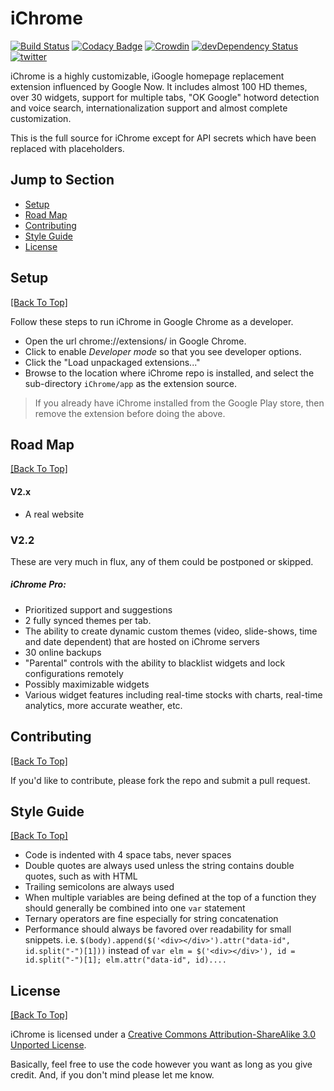 # iChrome
[![Build Status](https://api.travis-ci.org/AMKohn/iChrome.svg)](https://travis-ci.org/AMKohn/iChrome) [![Codacy Badge](https://api.codacy.com/project/badge/grade/971d2d380b1143a89c9416af32721f17)](https://www.codacy.com/app/AMKohn/iChrome) [![Crowdin](https://d322cqt584bo4o.cloudfront.net/ichrome/localized.png)](https://crowdin.com/project/ichrome) [![devDependency Status](https://david-dm.org/AMKohn/iChrome/dev-status.svg?style=flat)](https://david-dm.org/AMKohn/iChrome#info=devDependencies) [![twitter](http://img.shields.io/badge/twitter-@iChromeHQ-blue.svg?style=flat)](http://twitter.com/iChromeHQ)

iChrome is a highly customizable, iGoogle homepage replacement extension influenced by Google Now. It includes almost 100 HD themes, over 30 widgets, support for multiple tabs, "OK Google" hotword detection and voice search, internationalization support and almost complete customization.

This is the full source for iChrome except for API secrets which have been replaced with placeholders.

## Jump to Section

* [Setup](#setup)
* [Road Map](#road-map)
* [Contributing](#contributing)
* [Style Guide](#style-guide)
* [License](#license)

## Setup
[[Back To Top]](#jump-to-section)

Follow these steps to run iChrome in Google Chrome as a developer.

- Open the url chrome://extensions/ in Google Chrome.
- Click to enable *Developer mode* so that you see developer options.
- Click the "Load unpackaged extensions..."
- Browse to the location where iChrome repo is installed, and select the sub-directory `iChrome/app` as the extension source.

> If you already have iChrome installed from the Google Play store, then remove the extension before doing the above.

## Road Map
[[Back To Top]](#jump-to-section)

#### V2.x

 - A real website

### V2.2

These are very much in flux, any of them could be postponed or skipped.

##### iChrome Pro:

   - Prioritized support and suggestions
   - 2 fully synced themes per tab.
   - The ability to create dynamic custom themes (video, slide-shows, time and date dependent) that are hosted on iChrome servers
   - 30 online backups
   - "Parental" controls with the ability to blacklist widgets and lock configurations remotely
   - Possibly maximizable widgets
   - Various widget features including real-time stocks with charts, real-time analytics, more accurate weather, etc.

## Contributing
[[Back To Top]](#jump-to-section)

If you'd like to contribute, please fork the repo and submit a pull request.

## Style Guide
[[Back To Top]](#jump-to-section)

 - Code is indented with 4 space tabs, never spaces
 - Double quotes are always used unless the string contains double quotes, such as with HTML
 - Trailing semicolons are always used
 - When multiple variables are being defined at the top of a function they should generally be combined into one `var` statement
 - Ternary operators are fine especially for string concatenation
 - Performance should always be favored over readability for small snippets. i.e. `$(body).append($('<div></div>').attr("data-id", id.split("-")[1]))` instead of `var elm = $('<div></div>'), id = id.split("-")[1]; elm.attr("data-id", id)....`

## License
[[Back To Top]](#jump-to-section)

iChrome is licensed under a [Creative Commons Attribution-ShareAlike 3.0 Unported License](http://creativecommons.org/licenses/by-sa/3.0/deed.en_US).

Basically, feel free to use the code however you want as long as you give credit. And, if you don't mind please let me know.